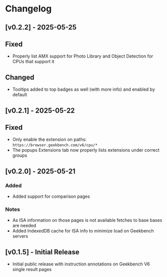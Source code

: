# Changelog

## [v0.2.2] - 2025-05-25

## Fixed
- Properly list AMX support for Photo Library and Object Detection for CPUs that support it

## Changed
- Tooltips added to top  badges as well (with more info) and enabled by default

## [v0.2.1] - 2025-05-22

## Fixed
- Only enable the extension on paths: `https://browser.geekbench.com/v6/cpu/*` 
- The popups Extensions tab now properly lists extensions under correct groups

## [v0.2.0] - 2025-05-21

### Added
- Added support for comparison pages

### Notes
- As ISA information on those pages is not available fetches to base bases are needed
- Added IndexedDB cache for ISA info to minimize load on Geekbench servers


## [v0.1.5] - Initial Release
- Initial public release with instruction annotations on Geekbench V6 single result pages
